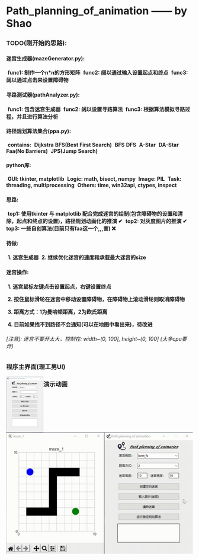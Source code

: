 # Path_planning_of_animation —— by Shao

### **TODO**(刚开始的思路):

####     迷宫生成器(mazeGenerator.py):

​        **func1: 制作一个n*n的方形矩阵**
​        **func2: 阔以通过输入设置起点和终点**
​        **func3: 阔以通过点击来设置障碍物**

####     寻路测试器(pathAnalyzer.py):

​        **func1: 包含迷宫生成器**
​        **func2: 阔以设置寻路算法**
​        **func3: 根据算法模拟寻路过程，并且进行算法分析**

####     路径规划算法集合(ppa.py):

​        **contains:**
​            **Dijkstra**
​            **BFS(Best First Search)**
​            **BFS**
​            **DFS**
​            **A-Star**
​            **DA-Star**
​            **Faa(No Barriers)**
​            **JPS(Jump Search)**

####     python库:

​        **GUI: tkinter, matplotlib**
​        **Logic: math, bisect, numpy**
​        **Image: PIL**
​        **Task: threading, multiprocessing**
​        **Others: time, win32api, ctypes, inspect**

####     思路:

​        **top1: 使用tkinter 与 matplotlib 配合完成迷宫的绘制(包含障碍物的设置和清除，起点和终点的设置)，路径规划动画化的推演 ✔**
​        **top2: 对灰度图片的推演 ✔**
​        **top3: 一些自创算法(目前只有faa这一个,,,害) ❌**

####     待做:

​        **1. 迷宫生成器**
​        **2. 继续优化迷宫的速度和承载最大迷宫的size**

#### 	迷宫操作:

​		**1. 迷宫鼠标左键点击设置起点，右键设置终点**

​		**2. 按住鼠标滑轮在迷宫中移动设置障碍物，在障碍物上滚动滑轮则取消障碍物**

​		**3. 距离方式：1为曼哈顿距离，2为欧氏距离**

​		**4. 目前如果找不到路径不会通知(可以在地图中看出来)，待改进**

###### [注意]: 迷宫不要开太大，控制在: width~(0, 100], height~(0, 100] (太多cpu要炸)

### 程序主界面(理工男UI)

<img src="https://github.com/soul-science/Path-planning-of-animation/blob/main/images/image1.png?raw=true" alt="image1.png" style="width:100px;height:150px;float:left" />

### 演示动画

![video1.gif](https://github.com/soul-science/Path-planning-of-animation/blob/main/images/video1.gif?raw=true)

